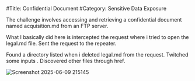#Title: Confidential Document
#Category: Sensitive Data Exposure

The challenge involves accessing and retrieving a confidential document named acquisition.md from an FTP server.

What I basically did here is intercepted the request where i tried to open the legal.md file.
Sent the request to the repeater.

Found a directory listed when i deleted legal.md from the request.
Twitched some inputs .
Discovered other files through href.

![Screenshot 2025-06-09 215145](https://github.com/user-attachments/assets/f366aa39-b2e0-4a1d-9476-3ce397c6838b)
